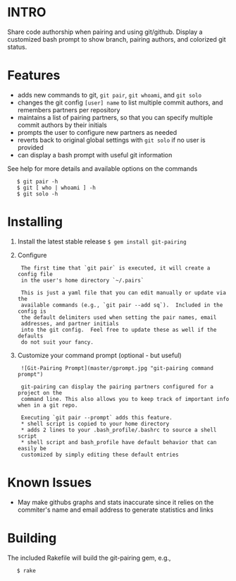 # INTRO 

Share code authorship when pairing and using git/github.  Display a
customized bash prompt to show branch, pairing authors, and colorized
git status.

# Features

* adds new commands to git, `git pair`, `git whoami`, and `git solo`
* changes the git config `[user] name` to list multiple commit authors, and remembers partners per repository
* maintains a list of pairing partners, so that you can specify multiple commit authors by their initials
* prompts the user to configure new partners as needed
* reverts back to original global settings with `git solo` if no user is provided
* can display a bash prompt with useful git information

See help for more details and available options on the commands

```
   $ git pair -h
   $ git [ who | whoami ] -h
   $ git solo -h
```

# Installing

1. Install the latest stable release
        ```
            $ gem install git-pairing 
        ```

1. Configure

        The first time that `git pair` is executed, it will create a config file
        in the user's home directory `~/.pairs`

        This is just a yaml file that you can edit manually or update via the
        available commands (e.g., `git pair --add sq`).  Included in the config is
        the default delimiters used when setting the pair names, email
        addresses, and partner initials
        into the git config.  Feel free to update these as well if the defaults
        do not suit your fancy.

1. Customize your command prompt (optional - but useful)

        ![Git-Pairing Prompt](master/gprompt.jpg "git-pairing command prompt")

        git-pairing can display the pairing partners configured for a project on the
        command line. This also allows you to keep track of important info when in a git repo.

        Executing `git pair --prompt` adds this feature.
        * shell script is copied to your home directory
        * adds 2 lines to your .bash_profile/.bashrc to source a shell script
        * shell script and bash_profile have default behavior that can easily be
        customized by simply editing these default entries

# Known Issues

* May make githubs graphs and stats inaccurate since it relies on the commiter's 
name and email address to generate statistics and links

# Building

The included Rakefile will build the git-pairing gem, e.g.,

```
   $ rake
```

